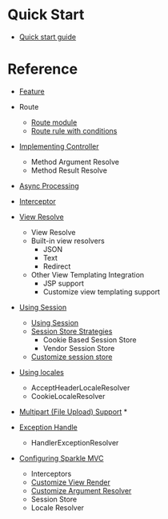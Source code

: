 # Quick Start

* [Quick start guide](quickstart.md)

# Reference

* [Feature](feature.md)
  
* Route
   * [Route module](route_module.md)
   * [Route rule with conditions](route_condition.md)

* [Implementing Controller](controller.md)
  * Method Argument Resolve
  * Method Result Resolve
  
* [Async Processing](async.md)

* [Interceptor](interceptor.md)

* [View Resolve](view.md)
  * View Resolve
  * Built-in view resolvers
    * JSON
    * Text
    * Redirect
  * Other View Templating Integration
    * JSP support
    * Customize view templating support 

* [Using Session](session.md)
  * [Using Session](session.md#session-api-in-sparkle)
  * [Session Store Strategies](session.md#session-storage)
    * Cookie Based Session Store
    * Vendor Session Store
  * [Customize session store](session.md#customize-session-store)

* [Using locales](locales.md)
  * AcceptHeaderLocaleResolver
  * CookieLocaleResolver

* [Multipart (File Upload) Support](multipart.md)
  * 

* [Exception Handle](exception_handler.md)
  * HandlerExceptionResolver

* [Configuring Sparkle MVC](mvc_config.md)
  * Interceptors
  * [Customize View Render](customize_view_resolve.md)
  * [Customize Argument Resolver](customize_argument_resolve.md)
  * Session Store
  * Locale Resolver